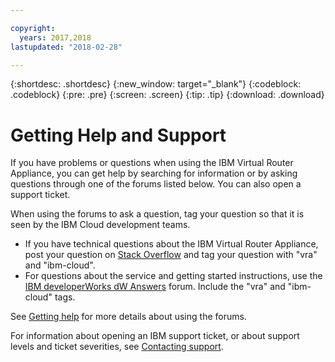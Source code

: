 ```yaml
---

copyright:
  years: 2017,2018
lastupdated: "2018-02-28"

---
```


{:shortdesc: .shortdesc}
{:new_window: target="_blank"}
{:codeblock: .codeblock}
{:pre: .pre}
{:screen: .screen}
{:tip: .tip}
{:download: .download}

# Getting Help and Support

If you have problems or questions when using the IBM Virtual Router Appliance, you can get help by searching for information or by asking questions through one of the forums listed below. You can also open a support ticket.

When using the forums to ask a question, tag your question so that it is seen by the IBM Cloud development teams.

* If you have technical questions about the IBM Virtual Router Appliance, post your question on [Stack Overflow](https://stackoverflow.com/search?q=vra+ibm-cloud) and tag your question with "vra" and "ibm-cloud".
* For questions about the service and getting started instructions, use the [IBM developerWorks dW Answers](https://developer.ibm.com/answers/topics/vra.html?smartspace=ibm-cloud) forum. Include the "vra" and "ibm-cloud" tags.

See [Getting help](https://console.bluemix.net/docs/support/index.html#getting-help) for more details about using the forums.

For information about opening an IBM support ticket, or about support levels and ticket severities, see [Contacting support](https://console.bluemix.net/docs/support/index.html#contacting-support).
